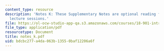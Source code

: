 ```yaml
---
content_type: resource
description: 'Notes K: These Supplementary Notes are optional reading for the corresponding
  lecture sessions.'
file: https://ol-ocw-studio-app-qa.s3.amazonaws.com/courses/18-901-introduction-to-topology-fall-2004/bdcbc277a4da063b13550baf12206a6f_notes_k.pdf
file_type: application/pdf
resourcetype: Document
title: notes_k.pdf
uid: bdcbc277-a4da-063b-1355-0baf12206a6f
---
```

